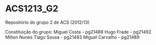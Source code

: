 ACS1213_G2
==========

Repositório do grupo 2 de ACS (2012/13)

Constituição do grupo:
Miguel Costa - pg21488
Hugo Frade - pg21492
Milton Nunes
Tiago Sousa - pg21483
Miguel Carvalho - pg21489